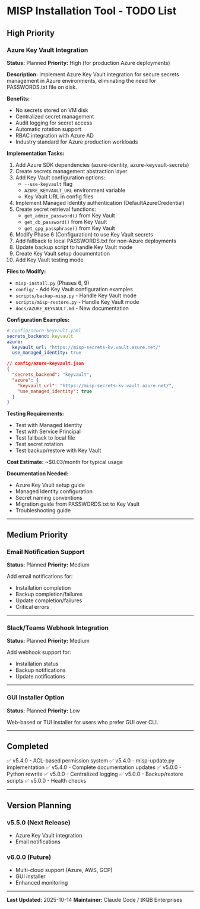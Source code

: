 # MISP Installation Tool - TODO List

## High Priority

### Azure Key Vault Integration
**Status:** Planned
**Priority:** High (for production Azure deployments)

**Description:**
Implement Azure Key Vault integration for secure secrets management in Azure environments, eliminating the need for PASSWORDS.txt file on disk.

**Benefits:**
- No secrets stored on VM disk
- Centralized secret management
- Audit logging for secret access
- Automatic rotation support
- RBAC integration with Azure AD
- Industry standard for Azure production workloads

**Implementation Tasks:**
1. Add Azure SDK dependencies (azure-identity, azure-keyvault-secrets)
2. Create secrets management abstraction layer
3. Add Key Vault configuration options:
   - `--use-keyvault` flag
   - `AZURE_KEYVAULT_URL` environment variable
   - Key Vault URL in config files
4. Implement Managed Identity authentication (DefaultAzureCredential)
5. Create secret retrieval functions:
   - `get_admin_password()` from Key Vault
   - `get_db_password()` from Key Vault
   - `get_gpg_passphrase()` from Key Vault
6. Modify Phase 6 (Configuration) to use Key Vault secrets
7. Add fallback to local PASSWORDS.txt for non-Azure deployments
8. Update backup script to handle Key Vault mode
9. Create Key Vault setup documentation
10. Add Key Vault testing mode

**Files to Modify:**
- `misp-install.py` (Phases 6, 9)
- `config/` - Add Key Vault configuration examples
- `scripts/backup-misp.py` - Handle Key Vault mode
- `scripts/misp-restore.py` - Handle Key Vault mode
- `docs/AZURE_KEYVAULT.md` - New documentation

**Configuration Examples:**
```yaml
# config/azure-keyvault.yaml
secrets_backend: keyvault
azure:
  keyvault_url: "https://misp-secrets-kv.vault.azure.net/"
  use_managed_identity: true
```

```json
// config/azure-keyvault.json
{
  "secrets_backend": "keyvault",
  "azure": {
    "keyvault_url": "https://misp-secrets-kv.vault.azure.net/",
    "use_managed_identity": true
  }
}
```

**Testing Requirements:**
- Test with Managed Identity
- Test with Service Principal
- Test fallback to local file
- Test secret rotation
- Test backup/restore with Key Vault

**Cost Estimate:** ~$0.03/month for typical usage

**Documentation Needed:**
- Azure Key Vault setup guide
- Managed Identity configuration
- Secret naming conventions
- Migration guide from PASSWORDS.txt to Key Vault
- Troubleshooting guide

---

## Medium Priority

### Email Notification Support
**Status:** Planned
**Priority:** Medium

Add email notifications for:
- Installation completion
- Backup completion/failures
- Update completion/failures
- Critical errors

---

### Slack/Teams Webhook Integration
**Status:** Planned
**Priority:** Medium

Add webhook support for:
- Installation status
- Backup notifications
- Update notifications

---

### GUI Installer Option
**Status:** Planned
**Priority:** Low

Web-based or TUI installer for users who prefer GUI over CLI.

---

## Completed

✅ v5.4.0 - ACL-based permission system
✅ v5.4.0 - misp-update.py implementation
✅ v5.4.0 - Complete documentation updates
✅ v5.0.0 - Python rewrite
✅ v5.0.0 - Centralized logging
✅ v5.0.0 - Backup/restore scripts
✅ v5.0.0 - Health checks

---

## Version Planning

### v5.5.0 (Next Release)
- Azure Key Vault integration
- Email notifications

### v6.0.0 (Future)
- Multi-cloud support (Azure, AWS, GCP)
- GUI installer
- Enhanced monitoring

---

**Last Updated:** 2025-10-14
**Maintainer:** Claude Code / tKQB Enterprises
